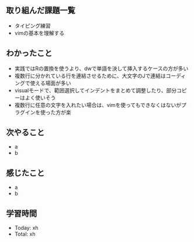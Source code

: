 ## 取り組んだ課題一覧
- タイピング練習
- vimの基本を理解する
## わかったこと
- 実践ではRの置換を使うより、dwで単語を決して挿入するケースの方が多い
- 複数行に分かれている行を連結させるために、大文字のJで連結はコーディングで使える場面が多い
- visualモードで、範囲選択してインデントをまとめて調整したり、部分コピーはよく使いそう
- 複数行に任意の文字を入れたい場合は、vimを使ってもできなくはないがプラグインを使った方が楽
## 次やること
- a
- b
## 感じたこと
- a
- b
## 学習時間
- Today: xh
- Total: xh
